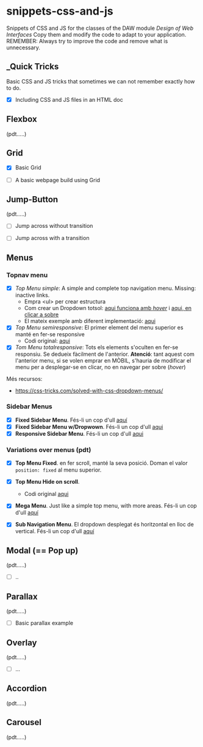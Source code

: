 # snippets-css-and-js
Snippets of CSS and JS for the classes of the DAW module _Design of Web Interfaces_
Copy them and modify the code to adapt to your application.  REMEMBER: Always try to improve the code and remove what is unnecessary. 


## _Quick Tricks

Basic CSS and JS tricks that sometimes we can not remember exactly how to do.

- [x] Including CSS and JS files in an HTML doc

## Flexbox

(pdt.....)


## Grid

- [x] Basic Grid
- [ ] A basic webpage build using Grid


## Jump-Button

(pdt.....)

- [ ] Jump across without transition
- [ ] Jump across with a transition


## Menus

### Topnav menu

- [x] _Top Menu simple_: A simple and complete top navigation menu. Missing: inactive links. 
  - Empra &lt;ul&gt; per crear estructura
  - Com crear un Dropdown totsol: [aqui funciona amb _hover_](https://www.w3schools.com/howto/howto_css_dropdown.asp) i [aqui, en clicar a sobre](https://www.w3schools.com/howto/howto_js_dropdown.asp)
  - El mateix exemple amb diferent implementació: [aqui](https://www.w3schools.com/howto/howto_css_dropdown_navbar.asp)
- [x] _Top Menu semiresponsive_: El primer element del menu superior es manté en fer-se responsive
  - Codi original: [aqui](https://www.w3schools.com/howto/howto_js_responsive_navbar_dropdown.asp)
- [x] _Tom Menu totalresponsive_: Tots els elements s'oculten en fer-se responsiu. Se dedueix fàcilment de l'anterior. **Atenció**: tant aquest com l'anterior menu, si se volen emprar en MÒBIL, s'hauria de modificar el menu per a desplegar-se en clicar, no en navegar per sobre (_hover_)

Més recursos:

- https://css-tricks.com/solved-with-css-dropdown-menus/

### Sidebar Menus

- [x] **Fixed Sidebar Menu**. Fés-li un cop d'ull [aquí](https://www.w3schools.com/howto/howto_css_fixed_sidebar.asp)
- [x] **Fixed Sidebar Menu w/Dropwown**. Fés-li un cop d'ull [aqui](https://www.w3schools.com/howto/howto_js_dropdown_sidenav.asp)
- [x] **Responsive Sidebar Menu**. Fés-li un cop d'ull [aqui](https://www.w3schools.com/howto/tryit.asp?filename=tryhow_css_sidebar_responsive)

### Variations over menus (pdt)

- [x] **Top Menu Fixed**. en fer scroll, manté la seva posició. Doman el valor `position: fixed` al menu superior.
- [x] **Top Menu Hide on scroll**. 
  - Codi original [aqui](https://www.w3schools.com/howto/howto_js_navbar_hide_scroll.asp)
- [x] **Mega Menu**. Just like a simple top menu, with more areas. Fés-li un cop d'ull [aquí](https://www.w3schools.com/howto/howto_css_mega_menu.asp)
- [x] **Sub Navigation Menu**. El dropdown desplegat és horitzontal en lloc de vertical. Fés-li un cop d'ull [aquí](https://www.w3schools.com/howto/howto_css_subnav.asp)



## Modal (== Pop up)

(pdt.....)

- [ ] ..


## Parallax

(pdt.....)

- [ ] Basic parallax example 

## Overlay

(pdt.....)

- [ ] ...

## Accordion

(pdt.....)

## Carousel

(pdt.....)
